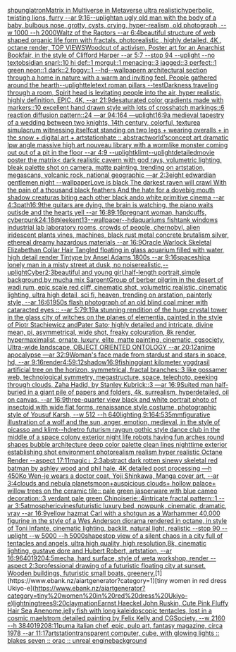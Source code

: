 [shpunglatron](https://www.ebank.nz/aiartgenerator?category=shpunglatron)[Matrix in Multiverse in Metaverse ultra realistic](https://www.ebank.nz/aiartgenerator?category=Matrix%20in%20Multiverse%20in%20Metaverse%20ultra%20realistic)[hyperbolic, twisting lions, furry --ar 9:16](https://www.ebank.nz/aiartgenerator?category=hyperbolic%2C%20twisting%20lions%2C%20furry%20--ar%209%3A16)[--uplight](https://www.ebank.nz/aiartgenerator?category=--uplight)[an ugly old man with the body of a baby, bulbous nose, grotty, cysts, crying, hyper-realism, old photograph, --w 1000 --h 2000](https://www.ebank.nz/aiartgenerator?category=an%20ugly%20old%20man%20with%20the%20body%20of%20a%20baby%2C%20bulbous%20nose%2C%20grotty%2C%20cysts%2C%20crying%2C%20hyper-realism%2C%20old%20photograph%2C%20--w%201000%20--h%202000)[Waltz of the Raptors --ar 6:4](https://www.ebank.nz/aiartgenerator?category=Waltz%20of%20the%20Raptors%20--ar%206%3A4)[beautiful structure of web shaped organic life form with fractals, photorealistic , highly detailed, 4K , octane render, TOP VIEWS](https://www.ebank.nz/aiartgenerator?category=beautiful%20structure%20of%20web%20shaped%20organic%20life%20form%20with%20fractals%2C%20photorealistic%20%2C%20highly%20detailed%2C%204K%20%2C%20octane%20render%2C%20TOP%20VIEWS)[Woodcut of activism, Poster art for an Anarchist Bookfair, in the style of Clifford Harper --ar 5:7 --stop 94 --uplight --no text](https://www.ebank.nz/aiartgenerator?category=Woodcut%20of%20activism%2C%20Poster%20art%20for%20an%20Anarchist%20Bookfair%2C%20in%20the%20style%20of%20Clifford%20Harper%20--ar%205%3A7%20--stop%2094%20--uplight%20--no%20text)[obsidian snarl::10 hi def::1 morgul::1  menacing::3 jagged::3 perfect::1 green neon::1 dark::2 foggy::1 --hd](https://www.ebank.nz/aiartgenerator?category=obsidian%20snarl%3A%3A10%20hi%20def%3A%3A1%20morgul%3A%3A1%20%20menacing%3A%3A3%20jagged%3A%3A3%20perfect%3A%3A1%20green%20neon%3A%3A1%20dark%3A%3A2%20foggy%3A%3A1%20--hd)[--wallpaper](https://www.ebank.nz/aiartgenerator?category=--wallpaper)[n architectural section through a home in nature with a warm and inviting feel. People gathered around the hearth](https://www.ebank.nz/aiartgenerator?category=n%20architectural%20section%20through%20a%20home%20in%20nature%20with%20a%20warm%20and%20inviting%20feel.%20People%20gathered%20around%20the%20hearth)[--uplight](https://www.ebank.nz/aiartgenerator?category=--uplight)[teletext roman pillars --test](https://www.ebank.nz/aiartgenerator?category=teletext%20roman%20pillars%20--test)[Darkness traveling through a room, Spirit head is levitating people into the air, hyper realistic, highly definition, EPIC, 4K, --ar 21:9](https://www.ebank.nz/aiartgenerator?category=Darkness%20traveling%20through%20a%20room%2C%20Spirit%20head%20is%20levitating%20people%20into%20the%20air%2C%20hyper%20realistic%2C%20highly%20definition%2C%20EPIC%2C%204K%2C%20--ar%2021%3A9)[desaturated color gradients made with markers::10 excellent hand drawn style with lots of crosshatch markings::6 reaction diffusion pattern::24 —ar 94:164 —uplight](https://www.ebank.nz/aiartgenerator?category=desaturated%20color%20gradients%20made%20with%20markers%3A%3A10%20excellent%20hand%20drawn%20style%20with%20lots%20of%20crosshatch%20markings%3A%3A6%20reaction%20diffusion%20pattern%3A%3A24%20%E2%80%94ar%2094%3A164%20%E2%80%94uplight)[16:9](https://www.ebank.nz/aiartgenerator?category=16%3A9)[a medieval tapestry of a wedding between two knights, 14th century, colorful, texture](https://www.ebank.nz/aiartgenerator?category=a%20medieval%20tapestry%20of%20a%20wedding%20between%20two%20knights%2C%2014th%20century%2C%20colorful%2C%20texture)[a simulacrum witnessing itself](https://www.ebank.nz/aiartgenerator?category=a%20simulacrum%20witnessing%20itself)[cat standing on two legs + wearing overalls + in the snow + digital art + artstation](https://www.ebank.nz/aiartgenerator?category=cat%20standing%20on%20two%20legs%20%2B%20wearing%20overalls%20%2B%20in%20the%20snow%20%2B%20digital%20art%20%2B%20artstation)[hate :: abstract](https://www.ebank.nz/aiartgenerator?category=hate%20%3A%3A%20abstract)[world’s](https://www.ebank.nz/aiartgenerator?category=world%E2%80%99s)[concept art dramatic lpw angle massive high art nouveau library with a wormlike monster coming out out of a pit in the floor --ar 4:9 --uplight](https://www.ebank.nz/aiartgenerator?category=concept%20art%20dramatic%20lpw%20angle%20massive%20high%20art%20nouveau%20library%20with%20a%20wormlike%20monster%20coming%20out%20out%20of%20a%20pit%20in%20the%20floor%20--ar%204%3A9%20--uplight)[klimt](https://www.ebank.nz/aiartgenerator?category=klimt)[--uplight](https://www.ebank.nz/aiartgenerator?category=--uplight)[detailed](https://www.ebank.nz/aiartgenerator?category=detailed)[movie poster the matrix](https://www.ebank.nz/aiartgenerator?category=movie%20poster%20the%20matrix)[< dark realistic cavern with god rays, volumetric lighting, bleak palette shot on camera, matte painting, trending on artstation, megascans, volcanic rock, national geographic —ar 2:3](https://www.ebank.nz/aiartgenerator?category=%3C%20dark%20realistic%20cavern%20with%20god%20rays%2C%20volumetric%20lighting%2C%20bleak%20palette%20shot%20on%20camera%2C%20matte%20painting%2C%20trending%20on%20artstation%2C%20megascans%2C%20volcanic%20rock%2C%20national%20geographic%20%E2%80%94ar%202%3A3)[eight edwardian gentlemen night --wallpaper](https://www.ebank.nz/aiartgenerator?category=eight%20edwardian%20gentlemen%20night%20--wallpaper)[Love is black The darkest raven will crawl With the pain of a thousand black feathers And the hate for a dove](https://www.ebank.nz/aiartgenerator?category=Love%20is%20black%20The%20darkest%20raven%20will%20crawl%20With%20the%20pain%20of%20a%20thousand%20black%20feathers%20And%20the%20hate%20for%20a%20dove)[big mouth shadow creaturas biting each other black ando white primitive cinema --ar 4:3](https://www.ebank.nz/aiartgenerator?category=big%20mouth%20shadow%20creaturas%20biting%20each%20other%20black%20ando%20white%20primitive%20cinema%20--ar%204%3A3)[path](https://www.ebank.nz/aiartgenerator?category=path)[16:9](https://www.ebank.nz/aiartgenerator?category=16%3A9)[the guitars are dying, the brain is watching, the piano waits outisde and the hearts yell --ar 16:8](https://www.ebank.nz/aiartgenerator?category=the%20guitars%20are%20dying%2C%20the%20brain%20is%20watching%2C%20the%20piano%20waits%20outisde%20and%20the%20hearts%20yell%20--ar%2016%3A8)[9:16](https://www.ebank.nz/aiartgenerator?category=9%3A16)[pregnant woman, handcuffs, cyberpunk](https://www.ebank.nz/aiartgenerator?category=pregnant%20woman%2C%20handcuffs%2C%20cyberpunk)[24:18](https://www.ebank.nz/aiartgenerator?category=24%3A18)[@leekent13](https://www.ebank.nz/aiartgenerator?category=%40leekent13)[--wallpaper](https://www.ebank.nz/aiartgenerator?category=--wallpaper)[--hd](https://www.ebank.nz/aiartgenerator?category=--hd)[aquariums fishtank windows industrial lab laboratory rooms, crowds of people, chernobyl, alien iridescent plants vines, machines, black rust metal concrete brutalism silver, ethereal dreamy hazardous materials --ar 16:9](https://www.ebank.nz/aiartgenerator?category=aquariums%20fishtank%20windows%20industrial%20lab%20laboratory%20rooms%2C%20crowds%20of%20people%2C%20chernobyl%2C%20alien%20iridescent%20plants%20vines%2C%20machines%2C%20black%20rust%20metal%20concrete%20brutalism%20silver%2C%20ethereal%20dreamy%20hazardous%20materials%20--ar%2016%3A9)[Oracle Warlock Skeletal Elizabethan Collar Hair Tangled floating in glass aquarium filled with water, high detail render Tintype by Ansel Adams 1800s --ar 9:16](https://www.ebank.nz/aiartgenerator?category=Oracle%20Warlock%20Skeletal%20Elizabethan%20Collar%20Hair%20Tangled%20floating%20in%20glass%20aquarium%20filled%20with%20water%2C%20high%20detail%20render%20Tintype%20by%20Ansel%20Adams%201800s%20--ar%209%3A16)[spaceship](https://www.ebank.nz/aiartgenerator?category=spaceship)[a lonely man in a misty street at dusk, no noise](https://www.ebank.nz/aiartgenerator?category=a%20lonely%20man%20in%20a%20misty%20street%20at%20dusk%2C%20no%20noise)[realistic,](https://www.ebank.nz/aiartgenerator?category=realistic%2C)[--uplight](https://www.ebank.nz/aiartgenerator?category=--uplight)[Cyber](https://www.ebank.nz/aiartgenerator?category=Cyber)[2:3](https://www.ebank.nz/aiartgenerator?category=2%3A3)[beautiful and young girl,half-length portrait,simple background,by mucha mix Sargent](https://www.ebank.nz/aiartgenerator?category=beautiful%20and%20young%20girl%2Chalf-length%20portrait%2Csimple%20background%2Cby%20mucha%20mix%20Sargent)[Group of berber pilgrim in the desert of wadi rum, epic scale red cliff, cinematic shot, volumetric realistic, cinematic lighting, ultra high detail, sci fi, heaven, trending on arstation, painterly style, --ar 16:6](https://www.ebank.nz/aiartgenerator?category=Group%20of%20berber%20pilgrim%20in%20the%20desert%20of%20wadi%20rum%2C%20epic%20scale%20red%20cliff%2C%20cinematic%20shot%2C%20volumetric%20realistic%2C%20cinematic%20lighting%2C%20ultra%20high%20detail%2C%20sci%20fi%2C%20heaven%2C%20trending%20on%20arstation%2C%20painterly%20style%2C%20--ar%2016%3A6)[1950s flash photograph of an old blind coal miner with cataracted eyes :: --ar 5:7](https://www.ebank.nz/aiartgenerator?category=1950s%20flash%20photograph%20of%20an%20old%20blind%20coal%20miner%20with%20cataracted%20eyes%20%3A%3A%20--ar%205%3A7)[9:19](https://www.ebank.nz/aiartgenerator?category=9%3A19)[a  stunning rendition of the huge crystal tower in the glass city of witches on the planes of elementia, painted in the style of Piotr Stachiewicz andPater Sato; highly detailed and intricate, divine mean, pi, asymmetrical, wide shot, freaky colouration, 8k render, hypermaximalist, ornate, luxury, elite, matte painting, cinematic, cgsociety, Ultra-wide landscape, OBJECT ORIENTED ONTOLOGY --ar 20:12](https://www.ebank.nz/aiartgenerator?category=a%20%20stunning%20rendition%20of%20the%20huge%20crystal%20tower%20in%20the%20glass%20city%20of%20witches%20on%20the%20planes%20of%20elementia%2C%20painted%20in%20the%20style%20of%20Piotr%20Stachiewicz%20andPater%20Sato%3B%20highly%20detailed%20and%20intricate%2C%20divine%20mean%2C%20pi%2C%20asymmetrical%2C%20wide%20shot%2C%20freaky%20colouration%2C%208k%20render%2C%20hypermaximalist%2C%20ornate%2C%20luxury%2C%20elite%2C%20matte%20painting%2C%20cinematic%2C%20cgsociety%2C%20Ultra-wide%20landscape%2C%20OBJECT%20ORIENTED%20ONTOLOGY%20--ar%2020%3A12)[anime apocalypse —ar 32:9](https://www.ebank.nz/aiartgenerator?category=anime%20apocalypse%20%E2%80%94ar%2032%3A9)[Woman's face made from stardust and stars in space, hd, --ar 9:16](https://www.ebank.nz/aiartgenerator?category=Woman%27s%20face%20made%20from%20stardust%20and%20stars%20in%20space%2C%20hd%2C%20--ar%209%3A16)[render](https://www.ebank.nz/aiartgenerator?category=render)[4:5](https://www.ebank.nz/aiartgenerator?category=4%3A5)[9:12](https://www.ebank.nz/aiartgenerator?category=9%3A12)[shadow](https://www.ebank.nz/aiartgenerator?category=shadow)[16:9](https://www.ebank.nz/aiartgenerator?category=16%3A9)[fishing](https://www.ebank.nz/aiartgenerator?category=fishing)[giant kilometer yggdrasil artificial tree on the horizon, symmetrical, fractal branches::3 like gossamer web, technological symmetry, megastructure, space, telephoto, peeking through clouds, Zaha Hadid, by Stanley Kubrick::3 —ar 16:9](https://www.ebank.nz/aiartgenerator?category=giant%20kilometer%20yggdrasil%20artificial%20tree%20on%20the%20horizon%2C%20symmetrical%2C%20fractal%20branches%3A%3A3%20like%20gossamer%20web%2C%20technological%20symmetry%2C%20megastructure%2C%20space%2C%20telephoto%2C%20peeking%20through%20clouds%2C%20Zaha%20Hadid%2C%20by%20Stanley%20Kubrick%3A%3A3%20%E2%80%94ar%2016%3A9)[Suited man half-buried in a giant pile of papers and folders, 4k, surrealism, hyperdetailed, oil on canvas, --ar 16:9](https://www.ebank.nz/aiartgenerator?category=Suited%20man%20half-buried%20in%20a%20giant%20pile%20of%20papers%20and%20folders%2C%204k%2C%20surrealism%2C%20hyperdetailed%2C%20oil%20on%20canvas%2C%20--ar%2016%3A9)[three-quarter view black and white portrait photo of insectoid with wide flat forms, renaissance style costume, photographic style of Yousuf Karsh, --w 512 --h 640](https://www.ebank.nz/aiartgenerator?category=three-quarter%20view%20black%20and%20white%20portrait%20photo%20of%20insectoid%20with%20wide%20flat%20forms%2C%20renaissance%20style%20costume%2C%20photographic%20style%20of%20Yousuf%20Karsh%2C%20--w%20512%20--h%20640)[lighting,](https://www.ebank.nz/aiartgenerator?category=lighting%2C)[9:16](https://www.ebank.nz/aiartgenerator?category=9%3A16)[4:5](https://www.ebank.nz/aiartgenerator?category=4%3A5)[35mm](https://www.ebank.nz/aiartgenerator?category=35mm)[figurative illustration of a wolf and the sun, anger, emotion, medieval, in the style of picasso and klimt](https://www.ebank.nz/aiartgenerator?category=figurative%20illustration%20of%20a%20wolf%20and%20the%20sun%2C%20anger%2C%20emotion%2C%20medieval%2C%20in%20the%20style%20of%20picasso%20and%20klimt)[--hd](https://www.ebank.nz/aiartgenerator?category=--hd)[retro futurism raygun gothic style dance club in the middle of a space colony exterior night life robots having fun arches round shapes bubble architecture deep color palette clean lines nighttime exterior establishing shot environment photorealism realism hyper realistic Octane Render --aspect 17:11](https://www.ebank.nz/aiartgenerator?category=retro%20futurism%20raygun%20gothic%20style%20dance%20club%20in%20the%20middle%20of%20a%20space%20colony%20exterior%20night%20life%20robots%20having%20fun%20arches%20round%20shapes%20bubble%20architecture%20deep%20color%20palette%20clean%20lines%20nighttime%20exterior%20establishing%20shot%20environment%20photorealism%20realism%20hyper%20realistic%20Octane%20Render%20--aspect%2017%3A11)[magic」](https://www.ebank.nz/aiartgenerator?category=magic%E3%80%8D)[2:3](https://www.ebank.nz/aiartgenerator?category=2%3A3)[abstract dark rotten sinewy skeletal red batman by ashley wood and phil hale, 4K detailed post processing —h 450](https://www.ebank.nz/aiartgenerator?category=abstract%20dark%20rotten%20sinewy%20skeletal%20red%20batman%20by%20ashley%20wood%20and%20phil%20hale%2C%204K%20detailed%20post%20processing%20%E2%80%94h%20450)[Ko Wen-je wears a doctor coat, Yoji Shinkawa, Manga cover art, --ar 3:4](https://www.ebank.nz/aiartgenerator?category=Ko%20Wen-je%20wears%20a%20doctor%20coat%2C%20Yoji%20Shinkawa%2C%20Manga%20cover%20art%2C%20--ar%203%3A4)[clouds and nebula planets](https://www.ebank.nz/aiartgenerator?category=clouds%20and%20nebula%20planets)[moon+auspicious clouds+ hollow palace+ willow trees on the ceramic tile:: pale green jasperware with blue cameo decoration::3 verdant pale green Chinoiserie::4intricate fractal pattern::1 --ar 3:5](https://www.ebank.nz/aiartgenerator?category=moon%2Bauspicious%20clouds%2B%20hollow%20palace%2B%20willow%20trees%20on%20the%20ceramic%20tile%3A%3A%20pale%20green%20jasperware%20with%20blue%20cameo%20decoration%3A%3A3%20verdant%20pale%20green%20Chinoiserie%3A%3A4intricate%20fractal%20pattern%3A%3A1%20--ar%203%3A5)[atmospheric](https://www.ebank.nz/aiartgenerator?category=atmospheric)[vines](https://www.ebank.nz/aiartgenerator?category=vines)[futuristic luxury bed, nowpunk, cinematic, dramatic, vray --ar 16:9](https://www.ebank.nz/aiartgenerator?category=futuristic%20luxury%20bed%2C%20nowpunk%2C%20cinematic%2C%20dramatic%2C%20vray%20--ar%2016%3A9)[yellow hazmat Carl with a shotgun as a Warhammer 40,000 figurine in the style of a Wes Anderson diorama rendered in octane, in style of Toni Infante, cinematic lighting, backlit, natural light, realistic --stop 90 --uplight --w 5000 --h 5000](https://www.ebank.nz/aiartgenerator?category=yellow%20hazmat%20Carl%20with%20a%20shotgun%20as%20a%20Warhammer%2040%2C000%20figurine%20in%20the%20style%20of%20a%20Wes%20Anderson%20diorama%20rendered%20in%20octane%2C%20in%20style%20of%20Toni%20Infante%2C%20cinematic%20lighting%2C%20backlit%2C%20natural%20light%2C%20realistic%20--stop%2090%20--uplight%20--w%205000%20--h%205000)[shapes](https://www.ebank.nz/aiartgenerator?category=shapes)[top view of a silent chaos in a city full of tentacles and angels, ultra high quality, high resolution,8k, cinematic lighting, gustave dore and Hubert Robert, artstation, --ar 16:9](https://www.ebank.nz/aiartgenerator?category=top%20view%20of%20a%20silent%20chaos%20in%20a%20city%20full%20of%20tentacles%20and%20angels%2C%20ultra%20high%20quality%2C%20high%20resolution%2C8k%2C%20cinematic%20lighting%2C%20gustave%20dore%20and%20Hubert%20Robert%2C%20artstation%2C%20--ar%2016%3A9)[640](https://www.ebank.nz/aiartgenerator?category=640)[1920](https://www.ebank.nz/aiartgenerator?category=1920)[4:5](https://www.ebank.nz/aiartgenerator?category=4%3A5)[mecha, hard surface, style of weta workshop, render --aspect 2:3](https://www.ebank.nz/aiartgenerator?category=mecha%2C%20hard%20surface%2C%20style%20of%20weta%20workshop%2C%20render%20--aspect%202%3A3)[professional drawing of a futuristic floating city at sunset. Wooden buildings, futuristic small boats, greenery.](https://www.ebank.nz/aiartgenerator?category=professional%20drawing%20of%20a%20futuristic%20floating%20city%20at%20sunset.%20Wooden%20buildings%2C%20futuristic%20small%20boats%2C%20greenery.)[1](https://www.ebank.nz/aiartgenerator?category=1)[tiny women in red dress Ukiyo-e](https://www.ebank.nz/aiartgenerator?category=tiny%20women%20in%20red%20dress%20Ukiyo-e)[lightning](https://www.ebank.nz/aiartgenerator?category=lightning)[trees](https://www.ebank.nz/aiartgenerator?category=trees)[9:20](https://www.ebank.nz/aiartgenerator?category=9%3A20)[claymation](https://www.ebank.nz/aiartgenerator?category=claymation)[Earnst Haeckel John Ruskin, Cute Pink Fluffy Hair Sea Anenome,jelly fish with long kaleidoscopic tentacles, lost in a cosmic maelstrom detailed painting by Felix Kelly and CGSociety. --w 2160 --h 3840](https://www.ebank.nz/aiartgenerator?category=Earnst%20Haeckel%20John%20Ruskin%2C%20Cute%20Pink%20Fluffy%20Hair%20Sea%20Anenome%2Cjelly%20fish%20with%20long%20kaleidoscopic%20tentacles%2C%20lost%20in%20a%20cosmic%20maelstrom%20detailed%20painting%20by%20Felix%20Kelly%20and%20CGSociety.%20--w%202160%20--h%203840)[1920](https://www.ebank.nz/aiartgenerator?category=1920)[8:11](https://www.ebank.nz/aiartgenerator?category=8%3A11)[puma italian chef, epic, pulp art, fantasy magazine, circa 1978 --ar 11:17](https://www.ebank.nz/aiartgenerator?category=puma%20italian%20chef%2C%20epic%2C%20pulp%20art%2C%20fantasy%20magazine%2C%20circa%201978%20--ar%2011%3A17)[artstation](https://www.ebank.nz/aiartgenerator?category=artstation)[transparent computer, cube, with glowing lights :: blakes seven :: orac :: unreal engine](https://www.ebank.nz/aiartgenerator?category=transparent%20computer%2C%20cube%2C%20with%20glowing%20lights%20%3A%3A%20blakes%20seven%20%3A%3A%20orac%20%3A%3A%20unreal%20engine)[background](https://www.ebank.nz/aiartgenerator?category=background)